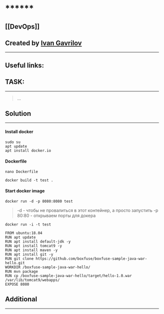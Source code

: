 # ******

## [[DevOps]]


## Created by [Ivan Gavrilov](https://github.com/ivangavrilov-viii)
---
## Useful links:



## TASK:
---
> ...

## Solution
---
#### Install docker
```
sudo su
apt update
apt install docker.io
```
#### Dockerfile
```
nano Dockerfile
```

```
docker build -t test .
```
#### Start docker image
```
docker run -d -p 8080:8080 test
```
> -d - чтобы не провалиться в этот контейнер, а просто запустить
> -p 80:80 - открываем порты для докера

```
docker run -i -t test
```

```
FROM ubuntu:18.04  
RUN apt update  
RUN apt install default-jdk -y  
RUN apt install tomcat9 -y  
RUN apt install maven -y  
RUN apt install git -y  
RUN git clone https://github.com/boxfuse/boxfuse-sample-java-war-hello.git  
WORKDIR /boxfuse-sample-java-war-hello/  
RUN mvn package  
RUN cp /boxfuse-sample-java-war-hello/target/hello-1.0.war /var/lib/tomcat9/webapps/  
EXPOSE 8080
```
## Additional
---
